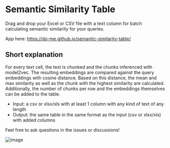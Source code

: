 # Semantic Similarity Table
Drag and drop your Excel or CSV file with a text column for batch calculating semantic similarity for your queries.

App here: https://do-me.github.io/semantic-similarity-table/

## Short explanation 

For every text cell, the text is chunked and the chunks inferenced with model2vec. The resulting embeddings are compared against the query embeddings with cosine distance. Based on this distance, the mean and max similarity as well as the chunk with the highest similarity are calculated. Additionally, the number of chunks per row and the embeddings themselves can be added to the table.

- Input: a csv or xlsx/xls with at least 1 column with any kind of text of any length
- Output: the same table in the same format as the input (csv or xlsx/xls) with added columns

Feel free to ask questions in the issues or discussions!

![image](https://github.com/user-attachments/assets/41082450-7170-4cb0-84f5-2f15fc90fc4a)
